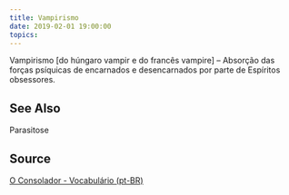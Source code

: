 ```yaml
---
title: Vampirismo
date: 2019-02-01 19:00:00
topics:
---
```


Vampirismo [do húngaro vampir e do francês vampire] – Absorção das forças psíquicas de encarnados e desencarnados por parte de Espíritos obsessores.

## See Also
Parasitose

## Source
[O Consolador - Vocabulário (pt-BR)](http://www.oconsolador.com.br/linkfixo/vocabulario/principal.html)
